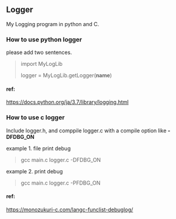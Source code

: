 ## Logger
My Logging program in python and C.

### How to use python logger
please add two sentences.

> import MyLogLib
> 
> logger = MyLogLib.getLogger(__name__)

#### ref: 
https://docs.python.org/ja/3.7/library/logging.html

### How to use c logger

Include logger.h, and comppile logger.c with a compile option like **-DFDBG_ON** 

example 1. file print debug
> gcc main.c logger.c -DFDBG_ON

example 2. print debug
> gcc main.c logger.c -PFDBG_ON

#### ref: 
https://monozukuri-c.com/langc-funclist-debuglog/